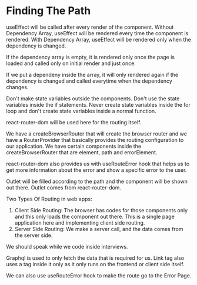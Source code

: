 # Finding The Path

useEffect will be called after every render of the component. Without Dependency Array, useEffect will be rendered every time the component is rendered. With Dependency Array, useEffect will be rendered only when the dependency is changed.

If the dependency array is empty, it is rendered only once the page is loaded and called only on initial render and just once.

If we put a dependeny inside the array, it will only rendered again if the dependency is changed and called everytime when the dependency changes.

Don't make state variables outside the components. Don't use the state variables inside the if statements. Never create state variables inside the for loop and don't create state variables inside a normal function.

react-router-dom will be used here for the routing itself.

We have a createBrowserRouter that will create the browser router and we have a RouterProvider that basically provides the routing configuration to our application. We have certain components inside the createBrowserRouter that are element, path and errorElement.

react-router-dom also provides us with useRouteError hook that helps us to get more information about the error and show a specific error to the user.

Outlet will be filled according to the path and the component will be shown out there. Outlet comes from react-router-dom.

Two Types Of Routing in web apps:
1. Client Side Routing: The browser has codes for those components only and this only loads the component out there. This is a single page application here and implementing client side routing.
2. Server Side Routing: We make a server call, and the data comes from the server side.

We should speak while we code inside interviews.

Graphql is used to only fetch the data that is required for us. Link tag also uses a tag inside it only as it only runs on the frontend or client side itself.

We can also use useRouteError hook to make the route go to the Error Page.
